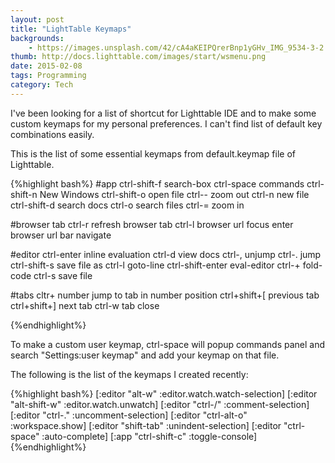 ```yaml
---
layout: post
title: "LightTable Keymaps"
backgrounds:
    - https://images.unsplash.com/42/cA4aKEIPQrerBnp1yGHv_IMG_9534-3-2.jpg
thumb: http://docs.lighttable.com/images/start/wsmenu.png
date: 2015-02-08
tags: Programming
category: Tech
---
```


I've been looking for a list of shortcut for Lighttable IDE and to make some custom keymaps for my personal preferences. I can't find list of default key combinations easily. 

This is the list of some essential keymaps from default.keymap file of Lighttable. 

{%highlight bash%}
#app
ctrl-shift-f	search-box
ctrl-space	commands
ctrl-shift-n	New Windows
ctrl-shift-o 	open file
ctrl--		zoom out
ctrl-n		new file
ctrl-shift-d	search docs
ctrl-o		search files
ctrl-=		zoom in

#browser tab
ctrl-r		refresh browser tab
ctrl-l		browser url focus
enter		browser url bar navigate

#editor
ctrl-enter	inline evaluation
ctrl-d		view docs 
ctrl-,		unjump
ctrl-.		jump
ctrl-shift-s	save file as
ctrl-l		goto-line
ctrl-shift-enter eval-editor
ctrl-+	fold-code
ctrl-s	save file

#tabs
cltr+ number	jump to tab in number position
ctrl+shift+[	previous tab
ctrl+shift+]	next tab
ctrl-w		tab close

{%endhighlight%}

To make a custom user keymap, ctrl-space will popup commands panel and search "Settings:user keymap" and add your keymap on that file.

The following is the list of the keymaps I created recently:

{%highlight bash%}
 [:editor "alt-w" :editor.watch.watch-selection]
 [:editor "alt-shift-w" :editor.watch.unwatch]
 [:editor "ctrl-/" :comment-selection]
 [:editor "ctrl-." :uncomment-selection]
 [:editor "ctrl-alt-o" :workspace.show]
 [:editor "shift-tab" :unindent-selection]
 [:editor "ctrl-space" :auto-complete]
 [:app "ctrl-shift-c" :toggle-console]
{%endhighlight%}


